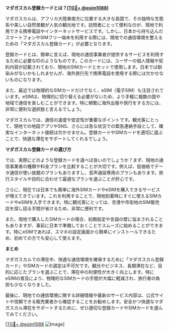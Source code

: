 **マダガスカル登録カードとは？[[TG💪+ @esim1088](https://t.me/s/esim1088)]**

マダガスカルは、アフリカ大陸東南方に位置する大きな島国で、その独特な生態系や美しい自然景観が人気の観光地です。訪問者にとって便利なのが、現地で利用できる携帯電話やインターネットサービスです。しかし、日本から持ち込んだスマートフォンやSIMフリー端末を利用する際には、現地での通信環境を整えるための「マダガスカル登録カード」が必要となります。

登録カードとは、簡単に言えば、現地の通信事業者が提供するサービスを利用するために必要なIDのようなものです。このカードには、ユーザーの個人情報や契約内容が記載されており、現地のSIMカードとセットで使用します。日本では馴染みがないかもしれませんが、海外旅行先で携帯電話を使用する際には欠かせないものになります。

また、最近では物理的なSIMカードだけでなく、eSIM（電子SIM）も注目されています。eSIMは、物理的に切り替える必要がないため、より手軽に複数の国や地域で通信を楽しむことができます。特に頻繁に海外出張や旅行をする方には、非常に便利な選択肢と言えるでしょう。

マダガスカルでは、通信の速度や安定性が重要なポイントです。観光客にとって、現地での地図アプリやSNS、さらには急な状況での緊急連絡手段として、確実なインターネット接続は欠かせません。登録カードやSIMカードを適切に選ぶことで、快適な滞在をサポートしてくれるでしょう。

**マダガスカル登録カードの選び方**

では、実際にどのような登録カードを選べば良いのでしょうか？まず、現地の通信事業者の種類や料金プランを比較することが大切です。例えば、低価格でデータ通信が使い放題のプランもありますし、音声通話専用のプランもあります。旅行スタイルや目的に合わせて最適なプランを選ぶことが肝心です。

さらに、現在では日本でも簡単に海外SIMカードやeSIMを購入できるサービスが増えてきています。これを利用することで、現地到着時にすぐに使えるSIMカードやeSIMを入手できます。特に観光客にとっては、空港や市街地のSIM販売店を探し回る手間が省けるため、非常に便利です。

また、現地で購入したSIMカードの場合、初期設定や言語の壁に悩まされることもありますが、事前に日本で準備しておくことでスムーズに始めることができます。特にeSIMであれば、スマホの設定画面から簡単にインストールできるため、初めての方でも安心して使えます。

**まとめ**

マダガスカルでの滞在中、快適な通信環境を確保するために「マダガスカル登録カード」やSIMカードの選定は不可欠です。観光やビジネス、長期滞在など、目的に応じたプランを選ぶことで、滞在中の利便性が大きく向上します。特にeSIMの普及により、物理的なSIMカードの手間が大幅に軽減され、旅行者の負担も少なくなりました。

最後に、現地での通信環境に関する詳細情報や最新のサービス内容は、公式サイトや信頼できる販売業者から確認することをお勧めします。安全かつ快適なマダガスカル滞在をサポートするために、ぜひ適切な登録カードやSIMカードを選んでみてください。

[[TG💪+ @esim1088](https://t.me/s/esim1088) ![Image](https://i.postimg.cc/Y0z9fWf4/image.png)]